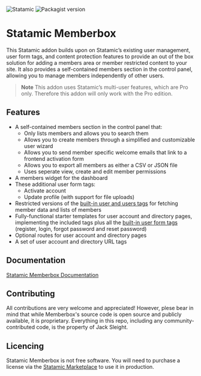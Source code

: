 <!-- statamic:hide -->

![Statamic](https://flat.badgen.net/badge/Statamic/3.2+/FF269E)
![Packagist version](https://flat.badgen.net/packagist/v/jacksleight/statamic-memberbox)

# Statamic Memberbox 

<!-- /statamic:hide -->

This Statamic addon builds upon on Statamic’s existing user management, user form tags, and content protection features to provide an out of the box solution for adding a members area or member restricted content to your site. It also provides a self-contained members section in the control panel, allowing you to manage members independently of other users.

> **Note**
> This addon uses Statamic’s multi-user features, which are Pro only. Therefore this addon will only work with the Pro edition.

## Features

* A self-contained members section in the control panel that:
	* Only lists members and allows you to search them
	* Allows you to create members through a simplified and customizable user wizard
	* Allows you to send member specific welcome emails that link to a frontend activation form
	* Allows you to export all members as either a CSV or JSON file
	* Uses seperate view, create and edit member permissions
* A members widget for the dashboard
* These additional user form tags:
	* Activate account
	* Update profile (with support for file uploads)
* Restricted versions of the [built-in user and users tags](https://statamic.dev/reference/tags) for fetching member data and lists of members
* Fully-functional starter templates for user account and directory pages, implementing the included tags plus all the [built-in user form tags](https://statamic.dev/reference/tags) (register, login, forgot password and reset password)
* Optional routes for user account and directory pages
* A set of user account and directory URL tags

## Documentation

[Statamic Memberbox Documentation](https://jacksleight.dev/docs/memberbox)

<!-- statamic:hide -->

## Contributing

All contributions are very welcome and appreciated! However, plese bear in mind that while Memberbox's source code is open source and publicly available, it is proprietary. Everything in this repo, including any community-contributed code, is the property of Jack Sleight.

## Licencing

Statamic Memberbox is not free software. You will need to purchase a license via the [Statamic Marketplace](https://statamic.com/addons/jacksleight/memberbox) to use it in production.

<!-- /statamic:hide -->
